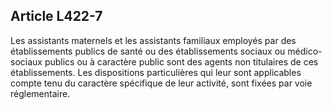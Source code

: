## Article L422-7

Les assistants maternels et les assistants familiaux employés par des établissements publics de santé ou des
établissements sociaux ou médico-sociaux publics ou à caractère public sont des agents non titulaires de ces
établissements. Les dispositions particulières qui leur sont applicables compte tenu du caractère spécifique
de leur activité, sont fixées par voie réglementaire.

